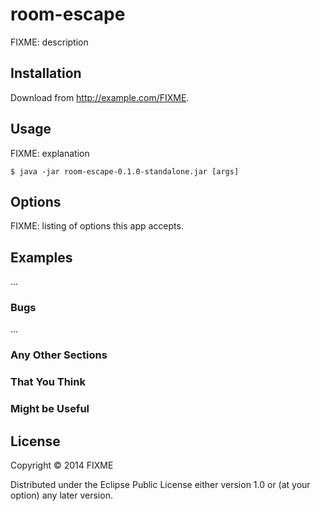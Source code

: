 # room-escape

FIXME: description

## Installation

Download from http://example.com/FIXME.

## Usage

FIXME: explanation

    $ java -jar room-escape-0.1.0-standalone.jar [args]

## Options

FIXME: listing of options this app accepts.

## Examples

...

### Bugs

...

### Any Other Sections
### That You Think
### Might be Useful

## License

Copyright © 2014 FIXME

Distributed under the Eclipse Public License either version 1.0 or (at
your option) any later version.
